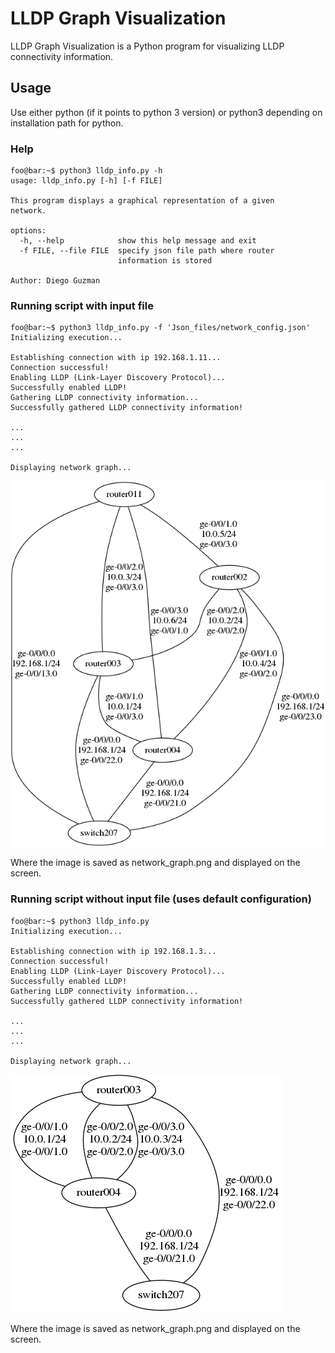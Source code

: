 # LLDP Graph Visualization
LLDP Graph Visualization is a Python program for visualizing LLDP connectivity information.

## Usage
Use either python (if it points to python 3 version) or python3 depending on installation path for python.

### Help
```console
foo@bar:~$ python3 lldp_info.py -h
usage: lldp_info.py [-h] [-f FILE]

This program displays a graphical representation of a given
network.

options:
  -h, --help            show this help message and exit
  -f FILE, --file FILE  specify json file path where router
                        information is stored

Author: Diego Guzman
```

### Running script with input file
```console
foo@bar:~$ python3 lldp_info.py -f 'Json_files/network_config.json'
Initializing execution...

Establishing connection with ip 192.168.1.11...
Connection successful!
Enabling LLDP (Link-Layer Discovery Protocol)...
Successfully enabled LLDP!
Gathering LLDP connectivity information...
Successfully gathered LLDP connectivity information!

...
...
...

Displaying network graph...
```
![Example output graph](./Example_outputs/test3.png)

Where the image is saved as network_graph.png and displayed on the screen.

### Running script without input file (uses default configuration)
```console
foo@bar:~$ python3 lldp_info.py
Initializing execution...

Establishing connection with ip 192.168.1.3...
Connection successful!
Enabling LLDP (Link-Layer Discovery Protocol)...
Successfully enabled LLDP!
Gathering LLDP connectivity information...
Successfully gathered LLDP connectivity information!

...
...
...

Displaying network graph...
```
![Example output graph](./Example_outputs/test1.png)

Where the image is saved as network_graph.png and displayed on the screen.
